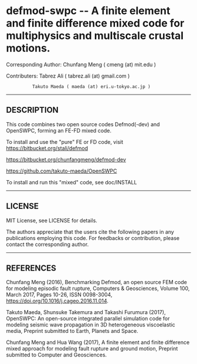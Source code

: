 # defmod-swpc -- A finite element and finite difference mixed code for multiphysics and multiscale crustal motions. 

Corresponding Author: Chunfang Meng ( cmeng (at) mit.edu )

Contributers: Tabrez Ali ( tabrez.ali (at) gmail.com ) 

              Takuto Maeda ( maeda (at) eri.u-tokyo.ac.jp )

* * *

## DESCRIPTION
This code combines two open source codes Defmod(-dev) and OpenSWPC, forming an FE-FD mixed code. 

To install and use the "pure" FE or FD code, visit 
https://bitbucket.org/stali/defmod

https://bitbucket.org/chunfangmeng/defmod-dev

https://github.com/takuto-maeda/OpenSWPC

To install and run this "mixed" code, see doc/INSTALL

* * *

## LICENSE
MIT License, see LICENSE for details.

The authors appreciate that the users cite the following papers in any publications employing this code. For feedbacks or contribution, please contact the corresponding author.  


* * *

## REFERENCES

Chunfang Meng (2016), Benchmarking Defmod, an open source FEM code for modeling episodic fault rupture, Computers & Geosciences, Volume 100, March 2017, Pages 10-26, ISSN 0098-3004, https://doi.org/10.1016/j.cageo.2016.11.014.

Takuto Maeda, Shunsuke Takemura and Takashi Furumura (2017), OpenSWPC: An open-source integrated parallel simulation code for modeling seismic wave propagation in 3D heterogeneous viscoelastic media, Preprint submitted to Earth, Planets and Space. 

Chunfang Meng and Hua Wang (2017), A finite element and finite difference mixed approach for modeling fault rupture and ground motion, Preprint submitted to Computer and Geosciences.
